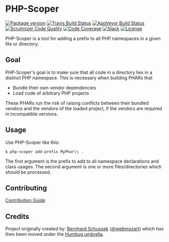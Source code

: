 # PHP-Scoper

[![Package version](https://img.shields.io/packagist/v/humbug/php-scoper.svg?style=flat-square)](https://packagist.org/packages/humbug/php-scoper)
[![Travis Build Status](https://img.shields.io/travis/humbug/php-scoper.svg?branch=master&style=flat-square)](https://travis-ci.org/humbug/php-scoper?branch=master)
[![AppVeyor Build Status](https://img.shields.io/appveyor/ci/humbug/php-scoper.svg?branch=master&style=flat-square)](https://ci.appveyor.com/project/humbug/php-scoper/branch/master)
[![Scrutinizer Code Quality](https://img.shields.io/scrutinizer/g/humbug/php-scoper.svg?branch=master&style=flat-square)](https://scrutinizer-ci.com/g/humbug/php-scoper/?branch=master)
[![Code Coverage](https://scrutinizer-ci.com/g/humbug/php-scoper/badges/coverage.png?b=master)](https://scrutinizer-ci.com/g/humbug/php-scoper/?branch=master)
[![Slack](https://img.shields.io/badge/slack-%23humbug-red.svg?style=flat-square)](https://symfony.com/slack-invite)
[![License](https://img.shields.io/badge/license-MIT-red.svg?style=flat-square)](LICENSE)

PHP-Scoper is a tool for adding a prefix to all PHP namespaces in a given file
or directory. 


## Goal

PHP-Scoper's goal is to make sure that all code in a directory lies in a 
distinct PHP namespace. This is necessary when building PHARs that 

* Bundle their own vendor dependencies
* Load code of arbitrary PHP projects

These PHARs run the risk of raising conflicts between their bundled vendors and 
the vendors of the loaded project, if the vendors are required in incompatible
versions.


## Usage

Use PHP-Scoper like this:

```
$ php-scoper add-prefix MyPhar\\ .
```

The first argument is the prefix to add to all namespace declarations and class 
usages. The second argument is one or more files/directories which should be 
processed.


## Contributing

[Contribution Guide](CONTRIBUTING.md)


## Credits

Project originally created by: [Bernhard Schussek] ([@webmozart]) which has then been moved under the
[Humbug umbrella][humbug].


[Bernhard Schussek]: https://webmozart.io/
[@webmozart]: https://twitter.com/webmozart
[humbug]: https://github.com/humbug
